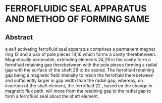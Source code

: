 # FERROFLUIDIC SEAL APPARATUS AND METHOD OF FORMING SAME

## Abstract
a self activating ferrofluid seal apparatus comprises a permanent magnet ring 12 and a pair of pole pieces 14,16 which forms a cavity therebetween. Magnetically permeable, extending elements 24,26 in the cavity form a ferrofluid retaining gap therebetween with the pole pieces forming a radial gap with the surface of the shaft 28 to be sealed. The ferrofluid retaining gap being a magnetic field intensity to retain the ferrofluid therebetween and sufficiently larger in gap width than the radial gap, whereby, on insertion of the shaft element, the ferrofluid 22 , based on the change in magnetic flux path, will move from the retaining gap to the radial gap to form a ferrofluid seal about the shaft element.